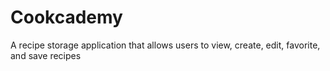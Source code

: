 # Cookcademy
A recipe storage application that allows users to view, create, edit, favorite, and save recipes
